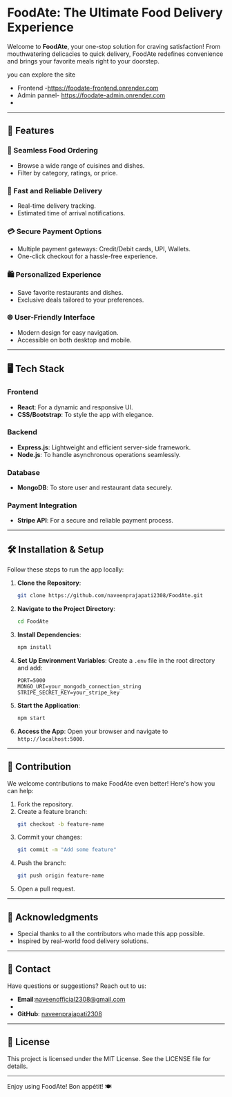 # FoodAte: The Ultimate Food Delivery Experience

Welcome to **FoodAte**, your one-stop solution for craving satisfaction! From mouthwatering delicacies to quick delivery, FoodAte redefines convenience and brings your favorite meals right to your doorstep.


you can explore the site 
- Frontend -https://foodate-frontend.onrender.com
- Admin pannel- https://foodate-admin.onrender.com
-


---

## 🚀 Features

### 🍔 Seamless Food Ordering
- Browse a wide range of cuisines and dishes.
- Filter by category, ratings, or price.

### 🛵 Fast and Reliable Delivery
- Real-time delivery tracking.
- Estimated time of arrival notifications.

### 💳 Secure Payment Options
- Multiple payment gateways: Credit/Debit cards, UPI, Wallets.
- One-click checkout for a hassle-free experience.

### 🛍️ Personalized Experience
- Save favorite restaurants and dishes.
- Exclusive deals tailored to your preferences.

### 🌐 User-Friendly Interface
- Modern design for easy navigation.
- Accessible on both desktop and mobile.

---

## 🖥️ Tech Stack

### Frontend
- **React**: For a dynamic and responsive UI.
- **CSS/Bootstrap**: To style the app with elegance.

### Backend
- **Express.js**: Lightweight and efficient server-side framework.
- **Node.js**: To handle asynchronous operations seamlessly.

### Database
- **MongoDB**: To store user and restaurant data securely.

### Payment Integration
- **Stripe API**: For a secure and reliable payment process.

---

## 🛠️ Installation & Setup

Follow these steps to run the app locally:

1. **Clone the Repository**:
   ```bash
   git clone https://github.com/naveenprajapati2308/FoodAte.git
   ```

2. **Navigate to the Project Directory**:
   ```bash
   cd FoodAte
   ```

3. **Install Dependencies**:
   ```bash
   npm install
   ```

4. **Set Up Environment Variables**:
   Create a `.env` file in the root directory and add:
   ```env
   PORT=5000
   MONGO_URI=your_mongodb_connection_string
   STRIPE_SECRET_KEY=your_stripe_key
   ```

5. **Start the Application**:
   ```bash
   npm start
   ```

6. **Access the App**:
   Open your browser and navigate to `http://localhost:5000`.

---



## 🤝 Contribution

We welcome contributions to make FoodAte even better! Here's how you can help:

1. Fork the repository.
2. Create a feature branch:
   ```bash
   git checkout -b feature-name
   ```
3. Commit your changes:
   ```bash
   git commit -m "Add some feature"
   ```
4. Push the branch:
   ```bash
   git push origin feature-name
   ```
5. Open a pull request.

---

## 🌟 Acknowledgments

- Special thanks to all the contributors who made this app possible.
- Inspired by real-world food delivery solutions.

---

## 📧 Contact

Have questions or suggestions? Reach out to us:

- **Email**:naveenofficial2308@gmail.com
- 
- **GitHub**: [naveenprajapati2308](https://github.com/naveenprajapati2308)

---

## 📝 License

This project is licensed under the MIT License. See the LICENSE file for details.

---

Enjoy using FoodAte! Bon appétit! 🍽️

